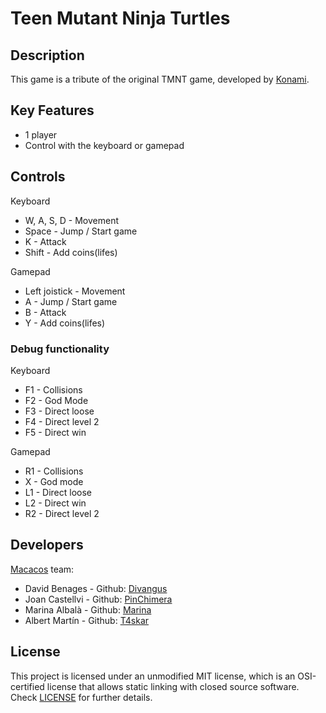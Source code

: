 # Teen Mutant Ninja Turtles

## Description

This game is a tribute of the original TMNT game, developed by [Konami](https://www.konami.com/en/).

## Key Features

 - 1 player
 - Control with the keyboard or gamepad
 
## Controls

Keyboard
- W, A, S, D  - Movement
- Space - Jump / Start game
- K - Attack
- Shift - Add coins(lifes)

Gamepad
- Left joistick - Movement
- A - Jump / Start game
- B - Attack
- Y - Add coins(lifes)

### Debug functionality

Keyboard
- F1 - Collisions
- F2 - God Mode
- F3 - Direct loose
- F4 - Direct level 2
- F5 - Direct win

Gamepad
- R1 - Collisions
- X - God mode
- L1 - Direct loose
- L2 - Direct win
- R2 - Direct level 2

## Developers
[Macacos](https://github.com/Divangus/Macacos) team:

 - David Benages - Github: [Divangus](https://github.com/Divangus)
 - Joan Castellvi - Github: [PinChimera](https://github.com/PinChimera)
 - Marina Albalà - Github: [Marina](https://github.com/Vizalt)
 - Albert Martín - Github: [T4skar](https://github.com/T4skar)
 

## License

This project is licensed under an unmodified MIT license, which is an OSI-certified license that allows static linking with closed source software. Check [LICENSE](LICENSE) for further details.
